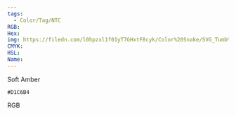 ```yaml
---
tags:
  - Color/Tag/NTC
RGB:
Hex:
img: https://filedn.com/l0hpzxl1f01yT7GHxtF8cyk/Color%20Snake/SVG_Tumb%20Mass%20No%20Name/D1C6B4.svg
CMYK:
HSL:
Name:
---
```

Soft Amber
```palette
#D1C6B4
```
RGB
